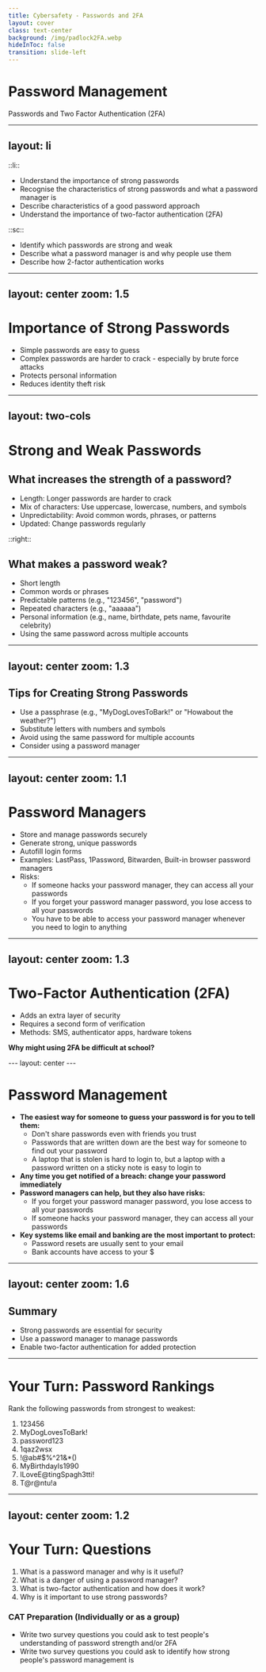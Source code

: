 ```yaml
---
title: Cybersafety - Passwords and 2FA
layout: cover
class: text-center
background: /img/padlock2FA.webp
hideInToc: false
transition: slide-left
---
```


# Password Management 

Passwords and Two Factor Authentication (2FA)

---
layout: li
---

::li::

- Understand the importance of strong passwords
- Recognise the characteristics of strong passwords and what a password manager is
- Describe characteristics of a good password approach
- Understand the importance of two-factor authentication (2FA)

::sc::

- Identify which passwords are strong and weak
- Describe what a password manager is and why people use them
- Describe how 2-factor authentication works

---
layout: center
zoom: 1.5
---

# Importance of Strong Passwords

- Simple passwords are easy to guess
- Complex passwords are harder to crack - especially by brute force attacks
- Protects personal information
- Reduces identity theft risk

---
layout: two-cols
---

# Strong and Weak Passwords
## What increases the strength of a password?

- Length: Longer passwords are harder to crack
- Mix of characters: Use uppercase, lowercase, numbers, and symbols
- Unpredictability: Avoid common words, phrases, or patterns
- Updated: Change passwords regularly

::right::

## What makes a password weak?

- Short length
- Common words or phrases
- Predictable patterns (e.g., "123456", "password")
- Repeated characters (e.g., "aaaaaa")
- Personal information (e.g., name, birthdate, pets name, favourite celebrity)
- Using the same password across multiple accounts

---
layout: center
zoom: 1.3
---

## Tips for Creating Strong Passwords

- Use a passphrase (e.g., "MyDogLovesToBark!" or "Howabout the weather?")
- Substitute letters with numbers and symbols
- Avoid using the same password for multiple accounts
- Consider using a password manager

---
layout: center
zoom: 1.1
---

# Password Managers

- Store and manage passwords securely
- Generate strong, unique passwords
- Autofill login forms
- Examples: LastPass, 1Password, Bitwarden, Built-in browser password managers
- Risks: 
    - If someone hacks your password manager, they can access all your passwords
    - If you forget your password manager password, you lose access to all your passwords
    - You have to be able to access your password manager whenever you need to login to anything

---
layout: center
zoom: 1.3
---

# Two-Factor Authentication (2FA)

- Adds an extra layer of security
- Requires a second form of verification
- Methods: SMS, authenticator apps, hardware tokens

<v-clicks>

**Why might using 2FA be difficult at school?**

</v-clicks>
---
layout: center
---

# Password Management

- **The easiest way for someone to guess your password is for you to tell them:**
    - Don't share passwords even with friends you trust
    - Passwords that are written down are the best way for someone to find out your password
    - A laptop that is stolen is hard to login to, but a laptop with a password written on a sticky note is easy to login to
- **Any time you get notified of a breach: change your password immediately**
- **Password managers can help, but they also have risks:**
    - If you forget your password manager password, you lose access to all your passwords
    - If someone hacks your password manager, they can access all your passwords
- **Key systems like email and banking are the most important to protect:**
    - Password resets are usually sent to your email
    - Bank accounts have access to your $

---
layout: center
zoom: 1.6
---

## Summary

- Strong passwords are essential for security
- Use a password manager to manage passwords
- Enable two-factor authentication for added protection

---

# Your Turn: Password Rankings

Rank the following passwords from strongest to weakest:

1. 123456
2. MyDogLovesToBark!
3. password123
4. 1qaz2wsx
5. !@ab#$%^21&*()
6. MyBirthdayIs1990
7. ILoveE@tingSpagh3tti!
8. T@r@ntu!a

---
layout: center
zoom: 1.2
---

# Your Turn: Questions

1. What is a password manager and why is it useful?
2. What is a danger of using a password manager?
3. What is two-factor authentication and how does it work?
4. Why is it important to use strong passwords? 

### CAT Preparation (Individually or as a group)

- Write two survey questions you could ask to test people's understanding of password strength and/or 2FA
- Write two survey questions you could ask to identify how strong people's password management is

